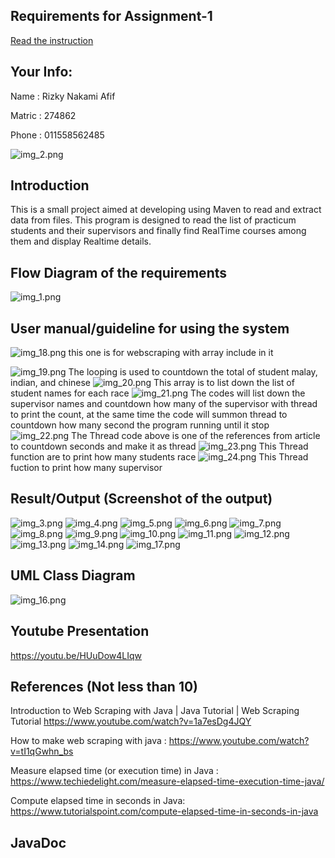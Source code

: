 ## Requirements for Assignment-1
[Read the instruction](https://github.com/STIW3054-A212/Assignments_and_Project/blob/main/Assignment-1.md)

## Your Info:
Name : Rizky Nakami Afif

Matric : 274862

Phone : 011558562485

![img_2.png](img_2.png)
## Introduction
This is a small project aimed at developing using Maven to read and extract data from files. This program is designed to read the list of practicum students and their supervisors and finally find RealTime courses among them and display Realtime details.


## Flow Diagram of the requirements
![img_1.png](img_1.png)
## User manual/guideline for using the system
![img_18.png](img_18.png)
this one is for webscraping with array include in it

![img_19.png](img_19.png)
The looping is used to countdown the total of student malay, indian, and chinese
![img_20.png](img_20.png)
This array is to list down the list of student names for each race
![img_21.png](img_21.png)
The codes will list down the supervisor names and countdown how many of the supervisor with thread to print the count,
at the same time the code will summon thread to countdown how many second the program running until it stop
![img_22.png](img_22.png)
The Thread code above is one of the references from article to countdown seconds and make it as thread
![img_23.png](img_23.png)
This Thread function are to print how many students race
![img_24.png](img_24.png)
This Thread fuction to print how many supervisor

## Result/Output (Screenshot of the output)
![img_3.png](img_3.png)
![img_4.png](img_4.png)
![img_5.png](img_5.png)
![img_6.png](img_6.png)
![img_7.png](img_7.png)
![img_8.png](img_8.png)
![img_9.png](img_9.png)
![img_10.png](img_10.png)
![img_11.png](img_11.png)
![img_12.png](img_12.png)
![img_13.png](img_13.png)
![img_14.png](img_14.png)
![img_17.png](img_17.png)
## UML Class Diagram
![img_16.png](img_16.png)
## Youtube Presentation
https://youtu.be/HUuDow4LIqw
## References (Not less than 10)

Introduction to Web Scraping with Java | Java Tutorial | Web Scraping Tutorial
https://www.youtube.com/watch?v=1a7esDg4JQY

How to make web scraping with java :
https://www.youtube.com/watch?v=tI1qGwhn_bs

Measure elapsed time (or execution time) in Java :
https://www.techiedelight.com/measure-elapsed-time-execution-time-java/

Compute elapsed time in seconds in Java:
https://www.tutorialspoint.com/compute-elapsed-time-in-seconds-in-java
## JavaDoc

